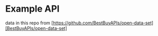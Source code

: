 # Example API

data in this repo from [https://github.com/BestBuyAPIs/open-data-set][BestBuyAPIs/open-data-set]

[BestBuyAPIs/open-data-set]: https://github.com/BestBuyAPIs/open-data-set
